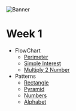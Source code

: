 <picture>
 <source media="(prefers-color-scheme: dark)" srcset="https://user-images.githubusercontent.com/52550558/217079366-390276f3-63b6-44b4-a055-f9727ceb2b2f.png">
 <img alt="Banner" src="https://user-images.githubusercontent.com/52550558/217079355-56a72e4b-9d4a-4dff-9039-0f01f481124d.png">
</picture>

# Week 1
- FlowChart
    - [Perimeter](./Week%201/FlowChart/2.PerimeterOfTriangle.cpp)
    - [Simple Interest](./Week%201/FlowChart/3.SimpleInterest.cpp)
    - [Multiply 2 Number](./Week%201/FlowChart/1.Multiple2Num.cpp)
- Patterns
    - [Rectangle](./Week%201/Patterns/Rectange.cpp)
    - [Pyramid](./Week%201/Patterns/Pyramid.cpp)
    - [Numbers](./Week%201/Patterns/Numbers.cpp)
    - [Alphabet](./Week%201/Patterns/Alphabet.cpp)